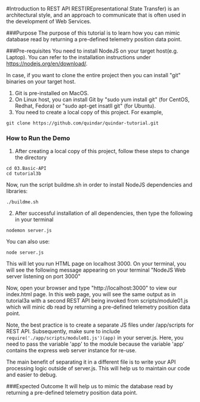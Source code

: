 #Introduction to REST API
REST(REpresentational State Transfer) is an architectural style, and an approach to communicate that is often used in the development of Web Services.

###Purpose
The purpose of this tutorial is to learn how you can mimic database read by returning a pre-defined telemetry position data point.

###Pre-requisites
You need to install NodeJS on your target host(e.g. Laptop). You can refer to the installation instructions under https://nodejs.org/en/download/.

In case, if you want to clone the entire project then you can install "git" binaries on your target host.

1. Git is pre-installed on MacOS.
2. On Linux host, you can install Git by "sudo yum install git" (for CentOS, Redhat, Fedora) or "sudo apt-get insatll git" (for Ubuntu).
3. You need to create a local copy of this project. For example,

```
git clone https://github.com/quindar/quindar-tutorial.git
 ```

### How to Run the Demo

1. After creating a local copy of this project, follow these steps to change the directory

```
cd 03.Basic-API
cd tutorial3b
```
Now, run the script buildme.sh in order to install NodeJS dependencies and libraries:

```
./buildme.sh
```

2. After successful installation of all dependencies, then type the following in your terminal

```
nodemon server.js

```
You can also use:

```
node server.js
```

This will let you run HTML page on localhost 3000. On your terminal, you will see the following message appearing on your terminal
"NodeJS Web server listening on port 3000"

Now, open your browser and type "http://localhost:3000" to view our index.html page. In this web page, you will see the same output as in tutorial3a with a second REST API being invoked from scripts/module01.js which will minic db read by returning a pre-defined telemetry position data point.

Note, the best practice is to create a separate JS files under /app/scripts for REST API. Subsequently, make sure to include ```require('./app/scripts/module01.js')(app)``` in your server.js. Here, you need to pass the variable 'app' to the module because the variable 'app' contains the express web server instance for re-use.

The main benefit of separating it in a different file is to write your API processing logic outside of server.js. This will help us to maintain our code and easier to debug.

###Expected Outcome
It will help us to mimic the database read by returning a pre-defined telemetry position data point.
